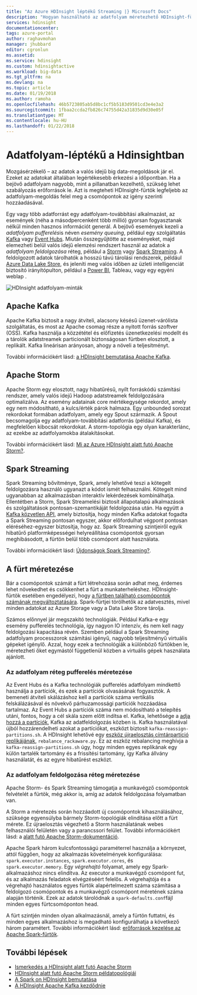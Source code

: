 ```yaml
---
title: "Az Azure HDInsight léptékű Streaming |} Microsoft Docs"
description: "Hogyan használható az adatfolyam méretezhető HDInsight-fürtökkel."
services: hdinsight
documentationcenter: 
tags: azure-portal
author: raghavmohan
manager: jhubbard
editor: cgronlun
ms.assetid: 
ms.service: hdinsight
ms.custom: hdinsightactive
ms.workload: big-data
ms.tgt_pltfrm: na
ms.devlang: na
ms.topic: article
ms.date: 01/19/2018
ms.author: ramoha
ms.openlocfilehash: 46b5723805ab5d8bc1cf5b5183d9501cd3e4e3a2
ms.sourcegitcommit: 1fbaa2ccda2fb826c74755d42a31835d9d30e05f
ms.translationtype: MT
ms.contentlocale: hu-HU
ms.lasthandoff: 01/22/2018
---
```

# <a name="streaming-at-scale-in-hdinsight"></a>Adatfolyam-léptékű a Hdinsightban

Mozgásérzékelő – az adatok a valós idejű big data-megoldások jár el. Ezeket az adatokat általában legértékesebb érkezési a időpontban. Ha a bejövő adatfolyam nagyobb, mint a pillanatban kezelhető, szükség lehet szabályozás erőforrások le. Azt is megteheti HDInsight-fürtök legfeljebb az adatfolyam-megoldás felel meg a csomópontok az igény szerinti hozzáadásával.

Egy vagy több adatforrást egy adatfolyam-továbbítási alkalmazást, az események (néha a másodpercenként több millió) gyorsan fogyasztanak nélkül minden hasznos információt generál. A bejövő események kezeli a *adatfolyam pufferelés*is néven *esemény queuing*, például egy szolgáltatás [Kafka](kafka/apache-kafka-introduction.md) vagy [Event Hubs](https://azure.microsoft.com/services/event-hubs/). Miután összegyűjtötte az eseményeket, majd elemezheti belül valós idejű elemzési rendszert használ az adatok a *adatfolyam feldolgozása* réteg, például a [Storm](storm/apache-storm-overview.md) vagy [Spark Streaming](spark/apache-spark-streaming-overview.md). A feldolgozott adatok tárolhatók a hosszú távú tárolási rendszerek, például [Azure Data Lake Store](https://azure.microsoft.com/services/data-lake-store/), és jeleníti meg valós időben az üzleti intelligenciát biztosító irányítópulton, például a [Power BI](https://powerbi.microsoft.com), Tableau, vagy egy egyéni weblap .

![HDInsight adatfolyam-minták](./media/hdinsight-streaming-at-scale-overview/HDInsight-streaming-patterns.png)

## <a name="apache-kafka"></a>Apache Kafka

Apache Kafka biztosít a nagy átviteli, alacsony késésű üzenet-várólista szolgáltatás, és most az Apache csomag része a nyitott forrás szoftver (OSS). Kafka használja a közzététel és előfizetés üzenetkezelési modellt és a tárolók adatstreamek particionált biztonságosan fürtben elosztott, a replikált. Kafka lineárisan arányosan, ahogy a növeli a teljesítményt.

További információkért lásd: [a HDInsight bemutatása Apache Kafka](kafka/apache-kafka-introduction.md).

## <a name="apache-storm"></a>Apache Storm

Apache Storm egy elosztott, nagy hibatűrésű, nyílt forráskódú számítási rendszer, amely valós idejű Hadoop adatstreamek feldolgozására optimalizálva. Az esemény adatainak core mértékegysége rekordot, amely egy nem módosítható, a kulcs/érték párok halmaza. Egy unbounded sorozat rekordokat formában adatfolyam, amely egy Spout származik. A Spout becsomagolja egy adatfolyam-továbbítási adatforrás (például Kafka), és megfelelően kibocsát rekordokat. A storm-topológia egy olyan karakterlánc, az ezekbe az adatfolyamokba átalakításokat.

További információkért lásd: [Mi az Azure HDInsight alatt futó Apache Storm?](storm/apache-storm-overview.md).

## <a name="spark-streaming"></a>Spark Streaming

Spark Streaming bővítménye, Spark, amely lehetővé teszi a kötegelt feldolgozásra használó ugyanazt a kódot ismét felhasználni. Kötegelt mind ugyanabban az alkalmazásban interaktív lekérdezések kombinálhatja. Ellentétben a Storm, Spark Streamelési biztosít állapotalapú alkalmazások és szolgáltatások pontosan-szemantikáját feldolgozása után. Ha együtt a [Kafka közvetlen API](http://spark.apache.org/docs/latest/streaming-kafka-integration.html), amely biztosítja, hogy minden Kafka adatokat fogadta a Spark Streaming pontosan egyszer, akkor előfordulhat végpont pontosan eléréséhez-egyszer biztosítja, hogy az. Spark Streaming szintjeiről egyik hibatűrő platformképességei helyreállítása csomópontok gyorsan meghibásodott, a fürtön belül több csomópont alatt használata.

További információkért lásd: [Újdonságok Spark Streaming?](hdinsight-spark-streaming-overview.md).

## <a name="scaling-a-cluster"></a>A fürt méretezése

Bár a csomópontok számát a fürt létrehozása során adhat meg, érdemes lehet növekedhet és csökkenhet a fürt a munkaterheléshez. HDInsight-fürtök esetében engedélyezi, hogy [a fürtben található csomópontok számának megváltoztatására](hdinsight-administer-use-management-portal.md#scale-clusters). Spark-fürtjei törölhetők az adatvesztés, mivel minden adatokat az Azure Storage vagy a Data Lake Store tárolja.

Számos előnnyel jár megszakító technológiák. Például Kafka-e egy esemény pufferelés technológia, így nagyon IO intenzív, és nem kell nagy feldolgozási kapacitása révén. Szemben például a Spark Streaming adatfolyam processzorok számítási igényű, nagyobb teljesítményű virtuális gépeket igénylő. Azzal, hogy ezek a technológiák a különböző fürtökben le, méretezheti őket egymástól függetlenül közben a virtuális gépek használata ajánlott.

### <a name="scale-the-stream-buffering-layer"></a>Az adatfolyam réteg pufferelés méretezése

Az Event Hubs és a Kafka technológiák pufferelés adatfolyam mindkettő használja a partíciók, és ezek a partíciók olvasásának fogyasztók. A bemeneti átviteli skálázáshoz kell a partíciók száma vertikális felskálázásával és növekvő párhuzamossági partíciók hozzáadása tartalmaz. Az Event Hubs a partíciók száma nem módosítható a telepítés utáni, fontos, hogy a cél skála szem előtt indítsa el. Kafka, lehetősége a [adja hozzá a partíciók](https://kafka.apache.org/documentation.html#basic_ops_cluster_expansion), Kafka az adatfeldolgozás közben is. Kafka használatával újból hozzárendelheti azokat a partíciókat, eszközt biztosít `kafka-reassign-partitions.sh`. A HDInsight lehetővé egy [eszköz újraelosztás címtárpartíció replikájának](https://github.com/hdinsight/hdinsight-kafka-tools), `rebalance_rackaware.py`. Ez az eszköz rebalancing meghívja a `kafka-reassign-partitions.sh` úgy, hogy minden egyes replikának egy külön tartalék tartomány és a frissítési tartomány, így Kafka állvány használatát, és az egyre hibatűrést eszközt.

### <a name="scale-the-stream-processing-layer"></a>Az adatfolyam feldolgozása réteg méretezése

Apache Storm- és Spark Streaming támogatja a munkavégző csomópontok felvételét a fürtök, még akkor is, amíg az adatok feldolgozása folyamatban van.

A Storm a méretezés során hozzáadott új csomópontok kihasználásához, szüksége egyensúlyba bármely Storm-topológiák elindítása előtt a fürt mérete. Ez újraelosztás végezhető a Storm használatának webes felhasználói felületén vagy a parancssori felület. További információkért lásd: a [alatt futó Apache Storm-dokumentáció](http://storm.apache.org/documentation/Understanding-the-parallelism-of-a-Storm-topology.html).

Apache Spark három kulcsfontosságú paraméterrel használja a környezet, attól függően, hogy az alkalmazás követelmények konfigurálása: `spark.executor.instances`, `spark.executor.cores`, és `spark.executor.memory`. Egy *végrehajtó* folyamat, amely egy Spark-alkalmazáshoz nincs elindítva. Az executor a munkavégző csomópont fut, és az alkalmazás feladatok elvégzéséért felelős. A végrehajtója és a végrehajtó használatos egyes fürtök alapértelmezett száma számítása a feldolgozó csomópontok és a munkavégző csomópont méretének száma alapján történik. Ezek az adatok tárolódnak a `spark-defaults.conf`fájl minden egyes fürtcsomóponton head.

A fürt szintjén minden olyan alkalmazásnál, amely a fürtön futtatni, és minden egyes alkalmazáshoz is megadható konfigurálhatja a következő három paramétert. További információkért lásd: [erőforrások kezelése az Apache Spark-fürtök](spark/apache-spark-resource-manager.md).

## <a name="next-steps"></a>További lépések

* [Ismerkedés a HDInsight alatt futó Apache Storm](storm/apache-storm-tutorial-get-started-linux.md)
* [HDInsight alatt futó Apache Storm példatopológiái](storm/apache-storm-example-topology.md)
* [A Spark on HDInsight bemutatása](spark/apache-spark-overview.md)
* [A HDInsight Apache Kafka kezdődnie](kafka/apache-kafka-get-started.md)